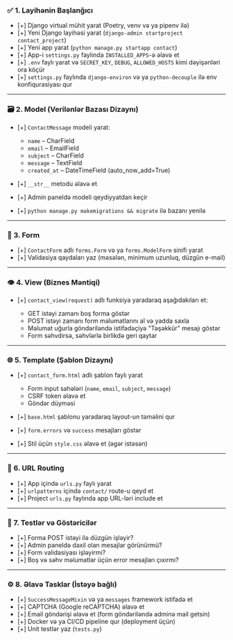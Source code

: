 
### ✅ 1. **Layihənin Başlanğıcı**

* [+] Django virtual mühit yarat (Poetry, venv və ya pipenv ilə)
* [+] Yeni Django layihəsi yarat (`django-admin startproject contact_project`)
* [+] Yeni app yarat (`python manage.py startapp contact`)
* [+] App-i `settings.py` faylında `INSTALLED_APPS`-ə əlavə et
* [+] `.env` faylı yarat və `SECRET_KEY`, `DEBUG`, `ALLOWED_HOSTS` kimi dəyişənləri ora köçür
* [+] `settings.py` faylında `django-environ` və ya `python-decouple` ilə env konfiqurasiyası qur

---

### 🗃️ 2. **Model (Verilənlər Bazası Dizaynı)**

* [+] `ContactMessage` modeli yarat:

  * `name` – CharField
  * `email` – EmailField
  * `subject` – CharField
  * `message` – TextField
  * `created_at` – DateTimeField (auto\_now\_add=True)
* [+] `__str__` metodu əlavə et
* [+] Admin paneldə modeli qeydiyyatdan keçir
* [+] `python manage.py makemigrations && migrate` ilə bazanı yenilə

---

### 🧠 3. **Form**

* [+] `ContactForm` adlı `forms.Form` və ya `forms.ModelForm` sinifi yarat
* [+] Validasiya qaydaları yaz (məsələn, minimum uzunluq, düzgün e-mail)

---

### 👁️ 4. **View (Biznes Məntiqi)**

* [+] `contact_view(request)` adlı funksiya yaradaraq aşağıdakıları et:

  * GET istəyi zamanı boş forma göstər
  * POST istəyi zamanı form məlumatlarını al və yadda saxla
  * Məlumat uğurla göndəriləndə istifadəçiyə "Təşəkkür" mesajı göstər
  * Form səhvdirsə, səhvlərlə birlikdə geri qaytar

---

### 🌐 5. **Template (Şablon Dizaynı)**

* [+] `contact_form.html` adlı şablon faylı yarat

  * Form input sahələri (`name`, `email`, `subject`, `message`)
  * CSRF token əlavə et
  * Göndər düyməsi
* [+] `base.html` şablonu yaradaraq layout-un təməlini qur
* [+] `form.errors` və `success` mesajları göstər
* [+] Stil üçün `style.css` əlavə et (əgər istəsən)

---

### 🔁 6. **URL Routing**

* [+] App içində `urls.py` faylı yarat
* [+] `urlpatterns` içində `contact/` route-u qeyd et
* [+] Project `urls.py` faylında app URL-ləri include et

---

### 🧪 7. **Testlər və Göstəricilər**

* [+] Forma POST istəyi ilə düzgün işləyir?
* [+] Admin paneldə daxil olan mesajlar görünürmü?
* [+] Form validasiyası işləyirmi?
* [+] Boş və səhv məlumatlar üçün error mesajları çıxırmı?

---

### ⚙️ 8. **Əlavə Tasklar (İstəyə bağlı)**

* [+] `SuccessMessageMixin` və ya `messages` framework istifadə et
* [+] CAPTCHA (Google reCAPTCHA) əlavə et
* [+] Email göndərişi əlavə et (form göndəriləndə adminə mail getsin)
* [+] Docker və ya CI/CD pipeline qur (deployment üçün)
* [+] Unit testlər yaz (`tests.py`)
